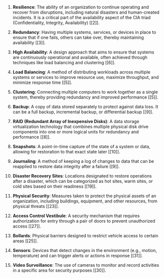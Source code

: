 
1. **Resilience**: The ability of an organization to continue operating and recover from disruptions, including natural disasters and human-created incidents. It is a critical part of the availability aspect of the CIA triad (Confidentiality, Integrity, Availability) [[2]].

2. **Redundancy**: Having multiple systems, services, or devices in place to ensure that if one fails, others can take over, thereby maintaining availability [[3]].

3. **High Availability**: A design approach that aims to ensure that systems are continuously operational and available, often achieved through techniques like load balancing and clustering [[6]].

4. **Load Balancing**: A method of distributing workloads across multiple systems or services to improve resource use, maximize throughput, and minimize response time [[5]].

5. **Clustering**: Connecting multiple computers to work together as a single system, thereby providing redundancy and improved performance [[5]].

6. **Backup**: A copy of data stored separately to protect against data loss. It can be a full backup, incremental backup, or differential backup [[9]].

7. **RAID (Redundant Array of Inexpensive Disks)**: A data storage virtualization technology that combines multiple physical disk drive components into one or more logical units for redundancy and performance [[8]].

8. **Snapshots**: A point-in-time capture of the state of a system or data, allowing for restoration to that exact state later [[10]].

9. **Journaling**: A method of keeping a log of changes to data that can be reapplied to restore data integrity after a failure [[9]].

10. **Disaster Recovery Sites**: Locations designated to restore operations after a disaster, which can be categorized as hot sites, warm sites, or cold sites based on their readiness [[19]].

11. **Physical Security**: Measures taken to protect the physical assets of an organization, including buildings, equipment, and other resources, from physical threats [[23]].

12. **Access Control Vestibule**: A security mechanism that requires authorization for entry through a pair of doors to prevent unauthorized access [[27]].

13. **Bollards**: Physical barriers designed to restrict vehicle access to certain areas [[25]].

14. **Sensors**: Devices that detect changes in the environment (e.g., motion, temperature) and can trigger alerts or actions in response [[31]].

15. **Video Surveillance**: The use of cameras to monitor and record activities in a specific area for security purposes [[30]].

